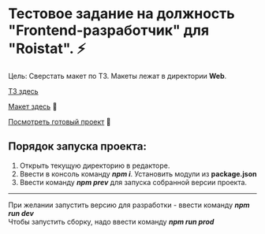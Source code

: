 # Тестовое задание на должность "Frontend-разработчик" для "Roistat". ⚡   

Цель: Сверстать макет по ТЗ. Макеты лежат в директории **Web**.   

[ТЗ здесь](https://github.com/jkenix/test-roistat/blob/main/web/ТЗ.docx)

[Макет здесь](https://github.com/jkenix/test-roistat/blob/main/web/Тестовое.fig) 🔗   

[Посмотреть готовый проект]() 🔗

## Порядок запуска проекта:   
1. Открыть текущую директорию в редакторе.
2. Ввести в консоль команду ***npm i***. Установить модули из **package.json**
3. Ввести команду ***npm prev*** для запуска собранной версии проекта.

---
При желании запустить версию для разработки - ввести команду ***npm run dev***   
Чтобы запустить сборку, надо ввести команду ***npm run prod***   
